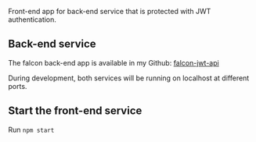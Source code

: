 Front-end app for back-end service that is protected with JWT authentication.

## Back-end service

The falcon back-end app is available in my Github: [falcon-jwt-api](https://github.com/joshah-moors/falcon-jwt-api)

During development, both services will be running on localhost at different ports.

## Start the front-end service

Run `npm start`

